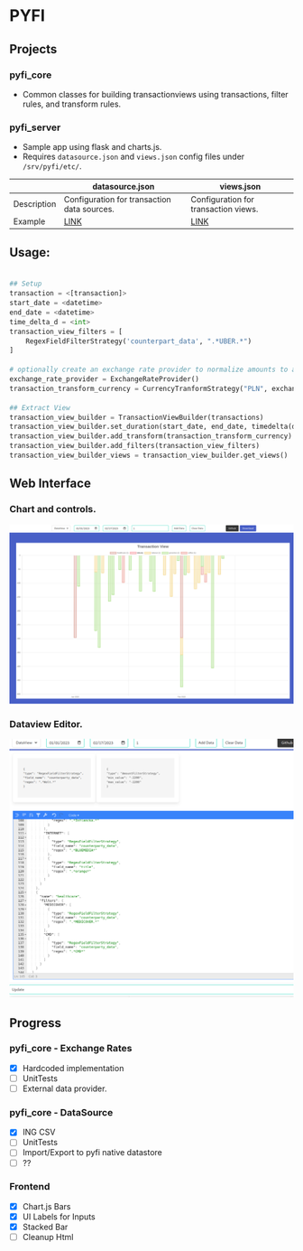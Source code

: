 # PYFI

## Projects

### pyfi_core
 - Common classes for building transactionviews using transactions, filter rules, and transform rules. 

### pyfi_server
 - Sample app using flask and charts.js. 
 - Requires `datasource.json` and `views.json` config files under `/srv/pyfi/etc/`.

||datasource.json|views.json|
|---|---|---|
|Description|Configuration for transaction data sources.|Configuration for transaction views.|
|Example| [LINK](docs/datasource.md) | [LINK](docs/views.md) |


## Usage:

``` python

## Setup
transaction = <[transaction]>
start_date = <datetime>
end_date = <datetime>
time_delta_d = <int>
transaction_view_filters = [
    RegexFieldFilterStrategy('counterpart_data', ".*UBER.*")
]

# optionally create an exchange rate provider to normalize amounts to a common currency
exchange_rate_provider = ExchangeRateProvider()
transaction_transform_currency = CurrencyTranformStrategy("PLN", exchange_rate_provider)

## Extract View
transaction_view_builder = TransactionViewBuilder(transactions)
transaction_view_builder.set_duration(start_date, end_date, timedelta(days=time_delta_d))
transaction_view_builder.add_transform(transaction_transform_currency)
transaction_view_builder.add_filters(transaction_view_filters)
transaction_view_builder_views = transaction_view_builder.get_views()
```

## Web Interface

### Chart and controls.
![Screenshot](screenshot.png)

### Dataview Editor.
![DataView Editor](screenshot_dataview.png)


## Progress

### pyfi_core - Exchange Rates

- [x] Hardcoded implementation
- [ ] UnitTests
- [ ] External data provider.

### pyfi_core - DataSource

- [x] ING CSV
- [ ] UnitTests
- [ ] Import/Export to pyfi native datastore
- [ ] ??

### Frontend

- [x] Chart.js Bars
- [x] UI Labels for Inputs
- [x] Stacked Bar
- [ ] Cleanup Html